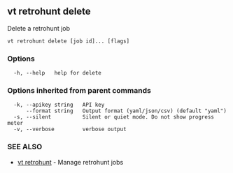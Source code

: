 ## vt retrohunt delete

Delete a retrohunt job

```
vt retrohunt delete [job id]... [flags]
```

### Options

```
  -h, --help   help for delete
```

### Options inherited from parent commands

```
  -k, --apikey string   API key
      --format string   Output format (yaml/json/csv) (default "yaml")
  -s, --silent          Silent or quiet mode. Do not show progress meter
  -v, --verbose         verbose output
```

### SEE ALSO

* [vt retrohunt](vt_retrohunt.md)	 - Manage retrohunt jobs

